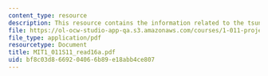 ```yaml
---
content_type: resource
description: This resource contains the information related to the tsunami.
file: https://ol-ocw-studio-app-qa.s3.amazonaws.com/courses/1-011-project-evaluation-spring-2011/bf8c03d8669204066b89e18abb4ce807_MIT1_011S11_read16a.pdf
file_type: application/pdf
resourcetype: Document
title: MIT1_011S11_read16a.pdf
uid: bf8c03d8-6692-0406-6b89-e18abb4ce807
---
```

